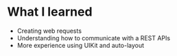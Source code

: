 # What I learned

- Creating web requests
- Understanding how to communicate with a REST APIs
- More experience using UIKit and auto-layout
